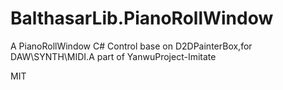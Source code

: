 # BalthasarLib.PianoRollWindow
A PianoRollWindow C# Control base on D2DPainterBox,for DAW\SYNTH\MIDI.A part of YanwuProject-Imitate

MIT

